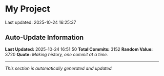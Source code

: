 # My Project


Last updated: 2025-10-24 16:25:37























































































































































































































































































































































































































































































































































































































































































































































































































































































































































































































































































































































































































































































































































































































































































































































































































































































































































































































































































































































































































































































































































































































































































































































































































































































































































































































































































































































































































































































































































































































































































































































































































































































































































































































































































































































































































































































## Auto-Update Information

**Last Updated:** 2025-10-24 16:51:50
**Total Commits:** 3152
**Random Value:** 3720
**Quote:** _Making history, one commit at a time._

---
_This section is automatically generated and updated._